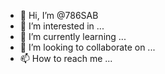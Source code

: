 - 👋 Hi, I’m @786SAB
- 👀 I’m interested in ...
- 🌱 I’m currently learning ...
- 💞️ I’m looking to collaborate on ...
- 📫 How to reach me ...

<!---
786SAB/786SAB is a ✨ special ✨ repository because its `README.md` (this file) appears on your GitHub profile.
You can click the Preview link to take a look at your changes.
--->
